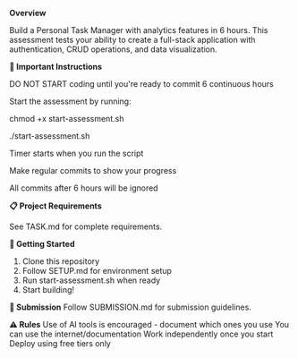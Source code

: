 **Overview**

Build a Personal Task Manager with analytics features in 6 hours. This assessment tests your ability to create a full-stack application with authentication, CRUD operations, and data visualization.

**🚨 Important Instructions**

DO NOT START coding until you're ready to commit 6 continuous hours

Start the assessment by running:

chmod +x start-assessment.sh

./start-assessment.sh

Timer starts when you run the script

Make regular commits to show your progress

All commits after 6 hours will be ignored

**📋 Project Requirements**

See TASK.md for complete requirements.

**🚀 Getting Started**

1. Clone this repository
2. Follow SETUP.md for environment setup
3. Run start-assessment.sh when ready
4. Start building!

**📝 Submission**
Follow SUBMISSION.md for submission guidelines.

**⚠️ Rules**
Use of AI tools is encouraged - document which ones you use
You can use the internet/documentation
Work independently once you start
Deploy using free tiers only
